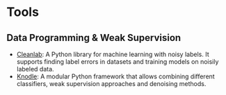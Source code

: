 <h1 id="tools">Tools</h1>

## Data Programming & Weak Supervision
- [Cleanlab](https://github.com/cgnorthcutt/cleanlab): A Python library for machine learning with noisy labels. It supports finding label errors in datasets and training models on noisily labeled data.
- [Knodle](http://knodle.cc/): A modular Python framework that allows combining different classifiers, weak supervision approaches and denoising methods.
